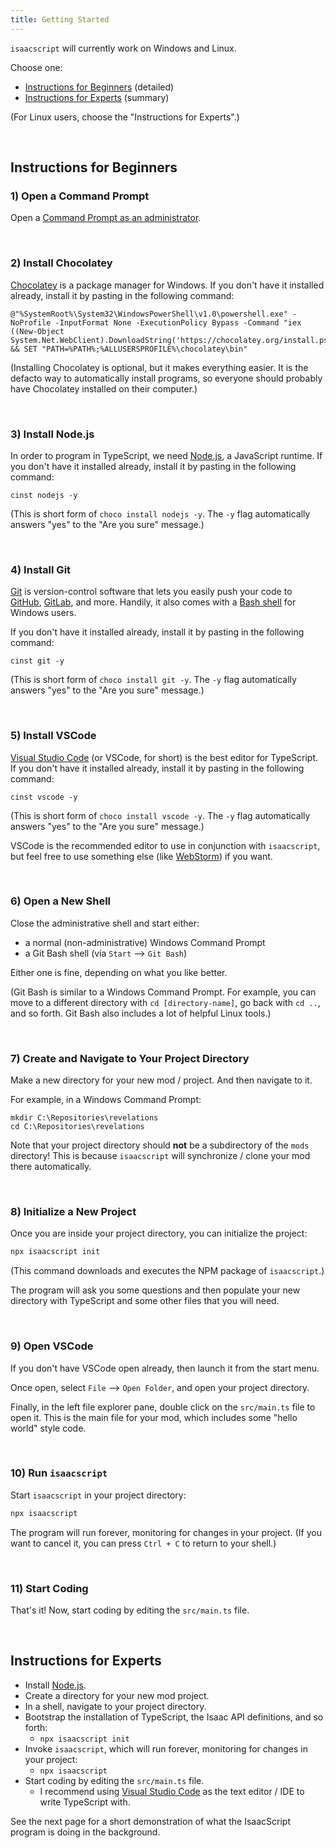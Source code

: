 ```yaml
---
title: Getting Started
---
```


`isaacscript` will currently work on Windows and Linux.

Choose one:
- [Instructions for Beginners](#instructions-for-beginners) (detailed)
- [Instructions for Experts](#instructions-for-experts) (summary)

(For Linux users, choose the "Instructions for Experts".)

<br />

## Instructions for Beginners

### 1) Open a Command Prompt

Open a [Command Prompt as an administrator](https://www.howtogeek.com/194041/how-to-open-the-command-prompt-as-administrator-in-windows-8.1/).

<br />

### 2) Install Chocolatey

[Chocolatey](https://chocolatey.org/install) is a package manager for Windows. If you don't have it installed already, install it by pasting in the following command:

```batch
@"%SystemRoot%\System32\WindowsPowerShell\v1.0\powershell.exe" -NoProfile -InputFormat None -ExecutionPolicy Bypass -Command "iex ((New-Object System.Net.WebClient).DownloadString('https://chocolatey.org/install.ps1'))" && SET "PATH=%PATH%;%ALLUSERSPROFILE%\chocolatey\bin"
```

(Installing Chocolatey is optional, but it makes everything easier. It is the defacto way to automatically install programs, so everyone should probably have Chocolatey installed on their computer.)

<br />

### 3) Install Node.js

In order to program in TypeScript, we need [Node.js](https://nodejs.org/en/), a JavaScript runtime. If you don't have it installed already, install it by pasting in the following command:

```batch
cinst nodejs -y
```

(This is short form of `choco install nodejs -y`. The `-y` flag automatically answers "yes" to the "Are you sure" message.)

<br />

### 4) Install Git

[Git](https://git-scm.com/) is version-control software that lets you easily push your code to [GitHub](https://github.com/), [GitLab](https://about.gitlab.com/), and more. Handily, it also comes with a [Bash shell](<https://en.wikipedia.org/wiki/Bash_(Unix_shell)>) for Windows users.

If you don't have it installed already, install it by pasting in the following command:

```batch
cinst git -y
```

(This is short form of `choco install git -y`. The `-y` flag automatically answers "yes" to the "Are you sure" message.)

<br />

### 5) Install VSCode

[Visual Studio Code](https://code.visualstudio.com/) (or VSCode, for short) is the best editor for TypeScript. If you don't have it installed already, install it by pasting in the following command:

```batch
cinst vscode -y
```

(This is short form of `choco install vscode -y`. The `-y` flag automatically answers "yes" to the "Are you sure" message.)

VSCode is the recommended editor to use in conjunction with `isaacscript`, but feel free to use something else (like [WebStorm](https://www.jetbrains.com/webstorm/)) if you want.

<br />

### 6) Open a New Shell

Close the administrative shell and start either:

- a normal (non-administrative) Windows Command Prompt
- a Git Bash shell (via `Start` --> `Git Bash`)

Either one is fine, depending on what you like better.

(Git Bash is similar to a Windows Command Prompt. For example, you can move to a different directory with `cd [directory-name]`, go back with `cd ..`, and so forth. Git Bash also includes a lot of helpful Linux tools.)

<br />

### 7) Create and Navigate to Your Project Directory

Make a new directory for your new mod / project. And then navigate to it.

For example, in a Windows Command Prompt:

```batch
mkdir C:\Repositories\revelations
cd C:\Repositories\revelations
```

Note that your project directory should **not** be a subdirectory of the `mods` directory! This is because `isaacscript` will synchronize / clone your mod there automatically.

<br />

### 8) Initialize a New Project

Once you are inside your project directory, you can initialize the project:

```bash
npx isaacscript init
```

(This command downloads and executes the NPM package of `isaacscript`.)

The program will ask you some questions and then populate your new directory with TypeScript and some other files that you will need.

<br />

### 9) Open VSCode

If you don't have VSCode open already, then launch it from the start menu.

Once open, select `File` --> `Open Folder`, and open your project directory.

Finally, in the left file explorer pane, double click on the `src/main.ts` file to open it. This is the main file for your mod, which includes some "hello world" style code.

<br />

### 10) Run `isaacscript`

Start `isaacscript` in your project directory:

```bash
npx isaacscript
```

The program will run forever, monitoring for changes in your project. (If you want to cancel it, you can press `Ctrl + C` to return to your shell.)

<br />

### 11) Start Coding

That's it! Now, start coding by editing the `src/main.ts` file.

<br />

## Instructions for Experts

- Install [Node.js](https://nodejs.org/en/).
- Create a directory for your new mod project.
- In a shell, navigate to your project directory.
- Bootstrap the installation of TypeScript, the Isaac API definitions, and so forth:
  - `npx isaacscript init`
- Invoke `isaacscript`, which will run forever, monitoring for changes in your project:
  - `npx isaacscript`
- Start coding by editing the `src/main.ts` file.
  - I recommend using [Visual Studio Code](https://code.visualstudio.com/) as the text editor / IDE to write TypeScript with.

See the next page for a short demonstration of what the IsaacScript program is doing in the background.
